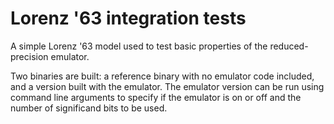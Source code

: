 # Lorenz '63 integration tests

A simple Lorenz '63 model used to test basic properties of the
reduced-precision emulator.

Two binaries are built: a reference binary with no emulator code
included, and a version built with the emulator. The emulator version
can be run using command line arguments to specify if the emulator is
on or off and the number of significand bits to be used.

